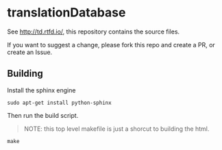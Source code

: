 # translationDatabase

See http://td.rtfd.io/, this repository contains the source files.

If you want to suggest a change, please fork this repo and create a PR, or create an Issue.


## Building

Install the sphinx engine

    sudo apt-get install python-sphinx

Then run the build script.

> NOTE: this top level makefile is just a shorcut to building the html.

    make

